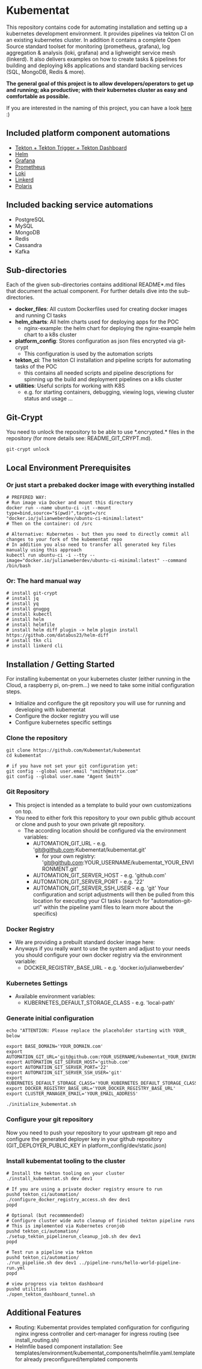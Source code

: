 # Kubementat

This repository contains code for automating installation and setting up  a kubernetes development environment. It provides pipelines via tekton CI on an existing kubernetes cluster.
In addition it contains a complete Open Source standard toolset for monitoring (prometheus, grafana), log aggregation & analysis (loki, grafana) and a lighweight service mesh (linkerd).
It also delivers examples on how to create tasks & pipelines for building and deploying k8s applications and standard backing services (SQL, MongoDB, Redis & more).

__The general goal of this project is to allow developers/operators to get up and running; aka productive; with their kubernetes cluster as easy and comfortable as possible.__

If you are interested in the naming of this project, you can have a look [here](https://dune.fandom.com/wiki/Mentat) :)

## Included platform component automations
- [Tekton + Tekton Trigger + Tekton Dashboard](https://tekton.dev/)
- [Helm](https://helm.sh/)
- [Grafana](https://grafana.com/grafana/)
- [Prometheus](https://prometheus.io/)
- [Loki](https://grafana.com/oss/loki/)
- [Linkerd](https://linkerd.io/)
- [Polaris](https://github.com/FairwindsOps/polaris)

## Included backing service automations
- PostgreSQL
- MySQL
- MongoDB
- Redis
- Cassandra
- Kafka

## Sub-directories

Each of the given sub-directories contains additional README*.md files that document the actual component. For further details dive into the sub-directories.

- __docker_files__: All custom Dockerfiles used for creating docker images and running CI tasks
- __helm_charts__: All helm charts used for deploying apps for the POC
  - nginx-example: the helm chart for deploying the nginx-example helm chart to a k8s cluster
- __platform_config__: Stores configuration as json files encrypted via git-crypt
  - This configuration is used by the automation scripts
- __tekton_ci__: The tekton CI installation and pipeline scripts for automating tasks of the POC
  - this contains all needed scripts and pipeline descriptions for spinning up the build and deployment pipelines on a k8s cluster
- __utilities__: Useful scripts for working with K8S
  - e.g. for starting containers, debugging, viewing logs, viewing cluster status and usage ...

## Git-Crypt
You need to unlock the repository to be able to use \*.encrypted.\* files in the repository (for more details see: README_GIT_CRYPT.md).
```
git-crypt unlock
```

## Local Environment Prerequisites

### Or just start a prebaked docker image with everything installed
```
# PREFERED WAY:
# Run image via Docker and mount this directory
docker run --name ubuntu-ci -it --mount type=bind,source="$(pwd)",target=/src "docker.io/julianweberdev/ubuntu-ci-minimal:latest"
# Then on the container: cd /src

# Alternative: Kubernetes - but then you need to directly commit all changes to your fork of the kubementat repo
# In addition you also need to transfer all generated key files manually using this approach
kubectl run ubuntu-ci -i --tty --image="docker.io/julianweberdev/ubuntu-ci-minimal:latest" --command /bin/bash
```

### Or: The hard manual way
```
# install git-crypt
# install jq
# install yq
# install gnugpg
# install kubectl
# install helm
# install helmfile
# install helm diff plugin -> helm plugin install https://github.com/databus23/helm-diff
# install tkn cli
# install linkerd cli
```

## Installation / Getting Started
For installing kubementat on your kubernetes cluster (either running in the Cloud, a raspberry pi, on-prem...)
we need to take some initial configuration steps.
- Initialize and configure the git repository you will use for running and developing with kubementat
- Configure the docker registry you will use
- Configure kubernetes specific settings

### Clone the repository
```
git clone https://github.com/Kubementat/kubementat
cd kubementat

# if you have not set your git configuration yet:
git config --global user.email "smith@matrix.com"
git config --global user.name "Agent Smith"
```

### Git Repository
- This project is intended as a template to build your own customizations on top.
- You need to either fork this repository to your own public github account or clone and push to your own private git repository.
  - The according location should be configured via the environment variables:
    - AUTOMATION_GIT_URL - e.g. 'git@github.com:Kubementat/kubementat.git'
      - for your own registry: 'git@github.com:YOUR_USERNAME/kubementat_YOUR_ENVIRONMENT.git'
    - AUTOMATION_GIT_SERVER_HOST - e.g. 'github.com'
    - AUTOMATION_GIT_SERVER_PORT - e.g. '22'
    - AUTOMATION_GIT_SERVER_SSH_USER - e.g. 'git'
  Your configuration and script adjustments will then be pulled from this location for executing your CI tasks (search for "automation-git-url" within the pipeline yaml files to learn more about the specifics)

### Docker Registry
- We are providing a prebuilt standard docker image here:
- Anyways if you really want to use the system and adjust to your needs you should configure your own docker registry via the environment variable:
  - DOCKER_REGISTRY_BASE_URL - e.g. 'docker.io/julianweberdev'

### Kubernetes Settings
- Available environment variables:
  - KUBERNETES_DEFAULT_STORAGE_CLASS - e.g. 'local-path'

### Generate initial configuration
```
echo "ATTENTION: Please replace the placeholder starting with YOUR_ below

export BASE_DOMAIN='YOUR_DOMAIN.com'
export AUTOMATION_GIT_URL='git@github.com:YOUR_USERNAME/kubementat_YOUR_ENVIRONMENT.git'
export AUTOMATION_GIT_SERVER_HOST='github.com'
export AUTOMATION_GIT_SERVER_PORT='22'
export AUTOMATION_GIT_SERVER_SSH_USER='git'
export KUBERNETES_DEFAULT_STORAGE_CLASS='YOUR_KUBERNETES_DEFAULT_STORAGE_CLASS'
export DOCKER_REGISTRY_BASE_URL='YOUR_DOCKER_REGISTRY_BASE_URL'
export CLUSTER_MANAGER_EMAIL='YOUR_EMAIL_ADDRESS'

./initialize_kubementat.sh

```

### Configure your git repository
Now you need to push your repository to your upstream git repo and configure the generated deployer key in your github repository (GIT_DEPLOYER_PUBLIC_KEY in platform_config/dev/static.json)

### Install kubementat tooling to the cluster
```
# Install the tekton tooling on your cluster
./install_kubementat.sh dev dev1

# If you are using a private docker registry ensure to run
pushd tekton_ci/automation/
./configure_docker_registry_access.sh dev dev1
popd

# Optional (but recommmended)
# Configure cluster wide auto cleanup of finished tekton pipeline runs
# This is implemented via Kubernetes cronjob
pushd tekton_ci/automation/
./setup_tekton_pipelinerun_cleanup_job.sh dev dev1
popd

# Test run a pipeline via tekton
pushd tekton_ci/automation/
./run_pipeline.sh dev dev1 ../pipeline-runs/hello-world-pipeline-run.yml
popd

# view progress via tekton dashboard
pushd utilities
./open_tekton_dashboard_tunnel.sh
```

## Additional Features
- Routing: Kubementat provides templated configuration for configuring nginx ingress controller and cert-manager for ingress routing (see install_routing.sh)
- Helmfile based component installation: See templates/environment/kubementat_components/helmfile.yaml.template for already preconfigured/templated components
